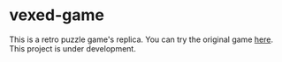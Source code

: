 # vexed-game

This is a retro puzzle game's replica.
You can try the original game [here](https://www.addictinggames.com/puzzle/vexed).
This project is under development.
